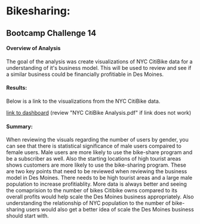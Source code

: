 # Bikesharing:
## Bootcamp Challenge 14

#### Overview of Analysis
  The goal of the analysis was create visualizations of NYC CitiBike data for a understanding of it's business model. This will be used to review and see if a similar business could be financially profitiable in Des Moines.
  
#### Results:
  Below is a link to the visualizations from the NYC CitiBike data.
  
  [link to dashboard](https://public.tableau.com/shared/RP6988YYB?:display_count=n&:origin=viz_share_link)
  (review "NYC CitiBike Analysis.pdf" if link does not work)
  
#### Summary:
  When reviewing the visuals regarding the number of users by gender, you can see that there is statistical significance of male users compaired to female users. Male users are more likely to use the bike-share program and be a subscriber as well. Also the starting locations of high tourist areas shows customers are more likely to use the bike-sharing program. These are two key points that need to be reviewed when reviewing the business model in Des Moines. There needs to be high tourist areas and a large male population to increase profitiablity. 
   More data is always better and seeing the comaprision to the number of bikes Citibike owns compared to its overall profits would help scale the Des Moines business appropriately. Also understanding the relationship of NYC population to the number of bike-sharing users would also get a better idea of scale the Des Moines business should start with.
